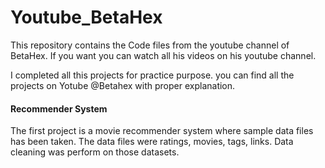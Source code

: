 # Youtube_BetaHex
This repository contains the Code files from the youtube channel of BetaHex. If you want you can watch all his videos on his youtube channel.

I completed all this projects for practice purpose. you can find all the projects on Yotube @Betahex with proper explanation.

#### Recommender System
The first project is a movie recommender system where sample data files has been taken. The data files were ratings, movies, tags, links. Data cleaning was perform on those datasets.
